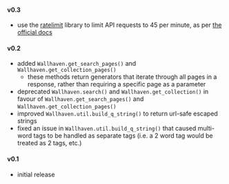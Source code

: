 #### v0.3
- use the [ratelimit](https://pypi.org/project/ratelimit/) library to limit API requests to 45 per minute, as per [the official docs](https://wallhaven.cc/help/api#limits)

#### v0.2
- added `Wallhaven.get_search_pages()` and `Wallhaven.get_collection_pages()`
    - these methods return generators that iterate through all pages in a response, rather than requiring a specific page as a parameter
- deprecated `Wallhaven.search()` and `Wallhaven.get_collection()` in favour of `Wallhaven.get_search_pages()` and `Wallhaven.get_collection_pages()`
- improved `Wallhaven.util.build_q_string()` to return url-safe escaped strings
- fixed an issue in `Wallhaven.util.build_q_string()` that caused multi-word tags to be handled as separate tags (i.e. a 2 word tag would be treated as 2 tags, etc.)

#### v0.1
- initial release
